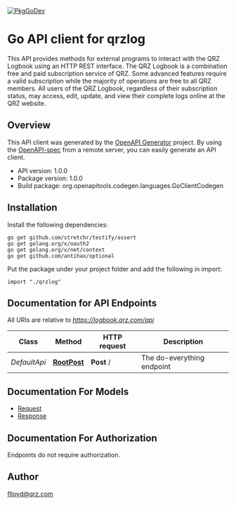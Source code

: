 [![PkgGoDev](https://pkg.go.dev/badge/github.com/k0swe/qrz-logbook)](https://pkg.go.dev/github.com/k0swe/qrz-logbook)

# Go API client for qrzlog

This API provides methods for external programs to interact with the QRZ Logbook using an HTTP REST interface. The QRZ Logbook is a combination free and paid subscription service of QRZ. Some advanced features require a valid subscription while the majority of operations are free to all QRZ members. All users of the QRZ Logbook, regardless of their subscription status, may access, edit, update, and view their complete logs online at the QRZ website.

## Overview
This API client was generated by the [OpenAPI Generator](https://openapi-generator.tech) project.  By using the [OpenAPI-spec](https://www.openapis.org/) from a remote server, you can easily generate an API client.

- API version: 1.0.0
- Package version: 1.0.0
- Build package: org.openapitools.codegen.languages.GoClientCodegen

## Installation

Install the following dependencies:

```shell
go get github.com/stretchr/testify/assert
go get golang.org/x/oauth2
go get golang.org/x/net/context
go get github.com/antihax/optional
```

Put the package under your project folder and add the following in import:

```golang
import "./qrzlog"
```

## Documentation for API Endpoints

All URIs are relative to *https://logbook.qrz.com/api*

Class | Method | HTTP request | Description
------------ | ------------- | ------------- | -------------
*DefaultApi* | [**RootPost**](docs/DefaultApi.md#rootpost) | **Post** / | The do-everything endpoint


## Documentation For Models

 - [Request](docs/Request.md)
 - [Response](docs/Response.md)


## Documentation For Authorization

 Endpoints do not require authorization.



## Author

flloyd@qrz.com

